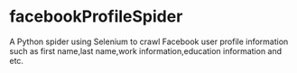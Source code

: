 facebookProfileSpider
=====================

A Python spider using Selenium to crawl Facebook user profile information such as first name,last name,work information,education information and etc.
